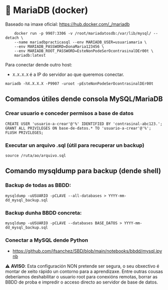 # 🧾 MariaDB (docker)

Baseado na imaxe oficial: <https://hub.docker.com/_/mariadb>

~~~~
    docker run -p 9907:3306 -v /root/mariadatosdb:/var/lib/mysql/ --detach \
    --name mariadbpracticasql --env MARIADB_USER=usuariamaria \
    --env MARIADB_PASSWORD=DonaMaria123456 \
    --env MARIADB_ROOT_PASSWORD=EsteNonPodeSerOcontrasinalDEr00t \
    mariadb:latest
~~~~

Para conectar dende outro host:

- `X.X.X.X` é a IP do servidor ao que queremos conectar.

~~~~
mariadb -hX.X.X.X -P9907 -uroot -pEsteNonPodeSerOcontrasinalDEr00t
~~~~

## Comandos útiles dende consola MySQL/MariaDB

### Crear usuario e conceder permisos a base de datos

~~~~
CREATE USER 'usuario-a-crear'@'%' IDENTIFIED BY 'contrasinal-abc123.';
GRANT ALL PRIVILEGES ON base-de-datos.* TO 'usuario-a-crear'@'%';
FLUSH PRIVILEGES;
~~~~

### Executar un arquivo .sql (útil para recuperar un backup)

~~~~
source /ruta/ao/arquivo.sql
~~~~

## Comando mysqldump para backup (dende shell)

### Backup de todas as BBDD:

~~~~
mysqldump -uUSUARIO -pCLAVE --all-databases > YYYY-mm-dd_mysql_backup.sql
~~~~

### Backup dunha BBDD concreta:

~~~~
mysqldump -uUSUARIO -pCLAVE --databases BASE_DATOS > YYYY-mm-dd_mysql_backup.sql
~~~~

### Conectar a MySQL dende Python

- <https://github.com/jfsanchez/SBD/blob/main/notebooks/bbdd/mysql.ipynb>


⚠️ **AVISO**: Esta configuración NON pretende ser segura, o seu obxectivo é montar de xeito rápido un contorno para a aprendizaxe. Entre outras cousas deberíamos deshabilitar o usuario root para conexións remotas, borrar as BBDD de proba e impredir o acceso directo ao servidor de base de datos.
